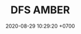 ---
layout: liga-indigo-team
permalink: /team/:title.html
categories: ROCT PLATA
liga: LIGA INDIGO
maincover: /assets/logos/AMBER.png
puntosLJMAYO24: 
date: 2020-08-29 10:29:20 +0700
title: DFS AMBER
route: /liga-indigo
tag: johto042024
color: black
puntosLJ202404: 12
grupo: sur
background: '#F16C38'
cover: DFSRU
team: DFS AMBER
ID: AMBER
abr: AMBER
puntos: 0
pj: 1


team1: partido4
team2: RUBY2
team3: RUBY3
team4: partido5
team5: partido5
team6: partido4
team7: RUBY7
team8: partido5
team9: partido5


#PARTIDO 1
j1: RONDA 1
maincover1: /assets/logos/DFS.png
p1: AMBER
r1: 2
pp1: SAP
rr1: 1
bg1: ofire
pt1: 0
pj1: 0


#PARTIDO 4
maincover4: /assets/logos/DFS.png
j4: RONDA 4
p4: AMBER
r4: 2
rr4: 0
pp4: DMD
bg4: ofire 
pt4: 0
pj4: 0
#PARTIDO 5
maincover5: /assets/logos/TSR.png
j5: RONDA 5
p5: AMBER
r5: 0
rr5: 2
pp5: TSR
bg5: fire 
pt5: 0
pj5: 0
#PARTIDO 6
j6: RONDA 6
maincover6: /assets/logos/SSI.png
bg6: ofire 
p6: AMBER
r6: 0
rr6: 2 
pp6: SSI
pt6: 0
pj6: 0

#PARTIDO 8
maincover8: /assets/logos/ILEAGUE.png
j8: RONDA 8
p8: AMBER
r8: 2
rr8: 0
pp8: IL
bg8: ofire 
pt8: 0
pj8: 0
#PARTIDO 9
maincover9: /assets/logos/TAE.png
j9: RONDA 9
p9: AMBER
r9: 0
rr9: 2 
pp9: TAE
bg9: fire
pt9: 0
pj9: 0
dia: 31
hora: '21:10'
# pj: 11
# pt1: 0
# pt2: 0
# pt3: 0
# pt4: 0
# pt5: 0
# pt6: 0
# pt7: 0
# pt8: 0
# pt9: 0
# pt10: 0
# pt11: 0
# p1:  DFS AMBER
# r1: 0
# bg1: fire bg-danger
# rr1: 0
# pp1: DFS AMBER
# p2: DFS AMBER
# r2: 0
# rr2: 0
# bg2: fire bg-danger
# pp2: NO SMITE
# p3:  DFS AMBER
# r3: 0
# bg3: fire bg-warning
# rr3: 0
# pp3: JAS
# p4:  DFS AMBER
# r4: 0
# bg4: fire bg-danger
# rr4: 0
# pp4: DFS DMD
# p5:  DFS AMBER
# r5: 0
# bg5: fire bg-warning
# rr5: 0
# pp5: T. SATISFACTION
# p6:  DFS AMBER
# r6: 0
# bg6: fire bg-danger
# rr6: 0
# pp6: S.VANGUARD
# p7:  DFS AMBER
# r7: 0
# rr7: 0
# bg7: fire bg-danger
# pp7: HGO
# p8:  DFS AMBER
# r8: 0
# rr8: 0 
# bg8: fire bg-warning
# pp8: HG REGIOS
# p9:  DFS AMBER
# r9: 0
# bg9: fire bg-success
# rr9: 0
# pp9: ZODIAC
# p10: DFS AMBER
# r10: 0
# rr10: 0
# bg10: fire bg-danger
# pp10: MBO
# info: 28/05/24
# hora: '22:20'
# r11: 0
# rr11: 0
# bg11: fire bg-danger
# p11:  DFS AMBER
# pp11: LAST BREATH

---